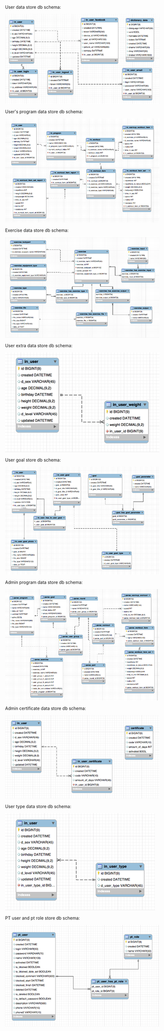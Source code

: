 User data store db schema:

![pt schema](pt-schema-login-v3.png)

User's program data store db schema:

![pt schema](pt-schema-program-v8.png)

Exercise data store db schema:

![pt schema](pt-schema-exercise-v6.png)

User extra data store db schema:

![pt schema](pt-schema-user-data-v1.png)

User goal store db schema:

![pt schema](pt-schema-user-goal-v5.png)

Admin program data store db schema:

![pt schema](pt-schema-program-data-v6.png)

Admin certificate data store db schema:

![pt schema](pt-schema-certificate-v1.png)

User type data store db schema:

![pt schema](pt-schema-user-type-v1.png)

PT user and pt role store db schema:

![pt schema](pt-schema-user-and-role-v2.png)
